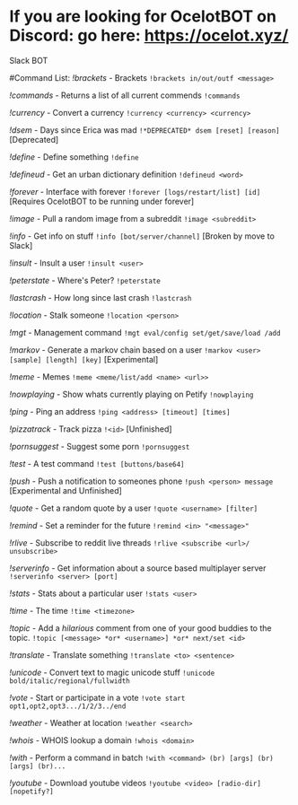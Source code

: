 # **If you are looking for OcelotBOT on Discord: go here: https://ocelot.xyz/**
  
  



Slack BOT

#Command List:
*!brackets* - Brackets `!brackets in/out/outf <message>`

*!commands* - Returns a list of all current commends `!commands`

*!currency* - Convert a currency `!currency <currency> <currency>`

*!dsem* - Days since Erica was mad `!*DEPRECATED* dsem [reset] [reason]` [Deprecated]

*!define* - Define something `!define`

*!defineud* - Get an urban dictionary definition `!defineud <word>`

*!forever* - Interface with forever `!forever [logs/restart/list] [id]` [Requires OcelotBOT to be running under forever]

*!image* - Pull a random image from a subreddit `!image <subreddit>`

*!info* - Get info on stuff `!info [bot/server/channel]` [Broken by move to Slack]

*!insult* - Insult a user `!insult <user>`

*!peterstate* - Where's Peter? `!peterstate`

*!lastcrash* - How long since last crash `!lastcrash`

*!location* - Stalk someone `!location <person>`

*!mgt* - Management command `!mgt eval/config set/get/save/load /add`

*!markov* - Generate a markov chain based on a user `!markov <user> [sample] [length] [key]` [Experimental]

*!meme* - Memes `!meme <meme/list/add <name> <url>>`

*!nowplaying* - Show whats currently playing on Petify `!nowplaying`

*!ping* - Ping an address `!ping <address> [timeout] [times]`

*!pizzatrack* - Track pizza `!<id>` [Unfinished]

*!pornsuggest* - Suggest some porn `!pornsuggest`

*!test* - A test command `!test [buttons/base64]`

*!push* - Push a notification to someones phone `!push <person> message` [Experimental and Unfinished]

*!quote* - Get a random quote by a user `!quote <username> [filter]`

*!remind* - Set a reminder for the future `!remind <in> "<message>"`

*!rlive* - Subscribe to reddit live threads `!rlive <subscribe <url>/ unsubscribe>`

*!serverinfo* - Get information about a source based multiplayer server `!serverinfo <server> [port]`

*!stats* - Stats about a particular user `!stats <user>`

*!time* - The time `!time <timezone>`

*!topic* - Add a *hilarious* comment from one of your good buddies to the topic. `!topic [<message> *or* <username>] *or* next/set <id>`

*!translate* - Translate something `!translate <to> <sentence>`

*!unicode* - Convert text to magic unicode stuff `!unicode bold/italic/regional/fullwidth`

*!vote* - Start or participate in a vote `!vote start opt1,opt2,opt3.../1/2/3../end`

*!weather* - Weather at location `!weather <search>`

*!whois* - WHOIS lookup a domain `!whois <domain>`

*!with* - Perform a command in batch `!with <command> (br) [args] (br) [args] (br)...`

*!youtube* - Download youtube videos `!youtube <video> [radio-dir] [nopetify?]`


